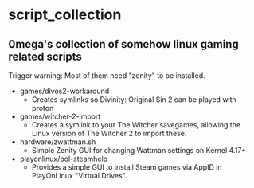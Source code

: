 # script_collection

## 0mega's collection of somehow linux gaming related scripts

Trigger warning: Most of them need "zenity" to be installed.

- games/divos2-workaround
  - Creates symlinks so Divinity: Original Sin 2 can be played with proton
- games/witcher-2-import
  - Creates a symlink to your The Witcher savegames, allowing the Linux version of The Witcher 2 to import these.
- hardware/zwattman.sh
  - Simple Zenity GUI for changing Wattman settings on Kernel 4.17+
- playonlinux/pol-steamhelp
  - Provides a simple GUI to install Steam games via AppID in PlayOnLinux "Virtual Drives".

